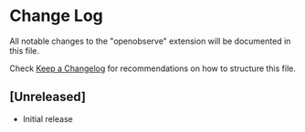 # Change Log

All notable changes to the "openobserve" extension will be documented in this file.

Check [Keep a Changelog](http://keepachangelog.com/) for recommendations on how to structure this file.

## [Unreleased]

- Initial release